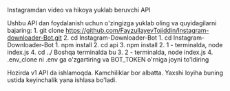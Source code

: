 Instagramdan video va hikoya yuklab beruvchi API

Ushbu API dan foydalanish uchun o'zingizga yuklab oling va quyidagilarni bajaring:
    1. git clone https://github.com/FayzullayevTojiddin/Instagram-downloader-Bot.git
    2. cd Instagram-Downloader-Bot
    1. cd Instagram-Downloader-Bot
    1. npm install
    2. cd api
    3. npm install
    2. 1 - terminalda, node index.js
    4. cd ../ Boshqa terminalda bu
    3. 2 - terminalda, node index.js
    4. .env_clone ni .env ga o'zgartiring va BOT_TOKEN o'rniga joyni to'ldiring

Hozirda v1 API da ishlamoqda. Kamchiliklar bor albatta. Yaxshi loyiha buning ustida keyinchalik yana ishlasa bo'ladi.
